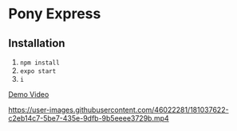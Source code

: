 # Pony Express
## Installation
1. `npm install`
2. `expo start`
3. `i`

[Demo Video](https://github.com/yansinhuang/pony_express/blob/main/demo.mp4)


https://user-images.githubusercontent.com/46022281/181037622-c2eb14c7-5be7-435e-9dfb-9b5eeee3729b.mp4

